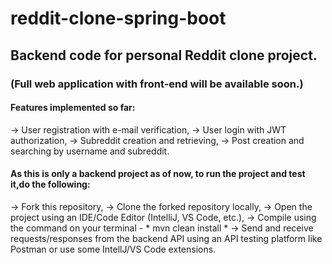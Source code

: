 
# reddit-clone-spring-boot

## Backend code for personal Reddit clone project.

### (Full web application with front-end will be available soon.)


#### Features implemented so far:

-> User registration with e-mail verification,
-> User login with JWT authorization,
-> Subreddit creation and retrieving,
-> Post creation and searching by username and subreddit.

#### As this is only a backend project as of now, to run the project and test it,do the following:

-> Fork this repository,
-> Clone  the forked repository locally,
-> Open the project using an IDE/Code Editor (IntelliJ, VS Code, etc.),
-> Compile using the command on your terminal - * mvn clean install *
-> Send and receive requests/responses from the backend API using an API testing platform like Postman or use some IntellJ/VS Code extensions.